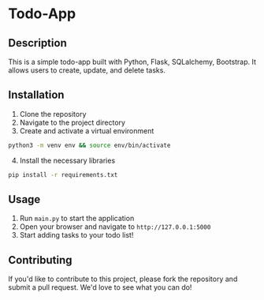 # Todo-App

## Description

This is a simple todo-app built with Python, Flask, SQLalchemy, Bootstrap. It allows users to create, update, and delete tasks.

## Installation

1. Clone the repository
2. Navigate to the project directory
3. Create and activate a virtual environment
```bash
python3 -m venv env && source env/bin/activate
```
4. Install the necessary libraries
```bash
pip install -r requirements.txt
```

## Usage

1. Run `main.py` to start the application
2. Open your browser and navigate to `http://127.0.0.1:5000`
3. Start adding tasks to your todo list!

## Contributing

If you'd like to contribute to this project, please fork the repository and submit a pull request. We'd love to see what you can do!
